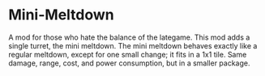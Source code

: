 # Mini-Meltdown
A mod for those who hate the balance of the lategame.
This mod adds a single turret, the mini meltdown. The mini meltdown behaves exactly like a regular meltdown, except for one small change; it fits in a 1x1 tile. Same damage, range, cost, and power consumption, but in a smaller package.
